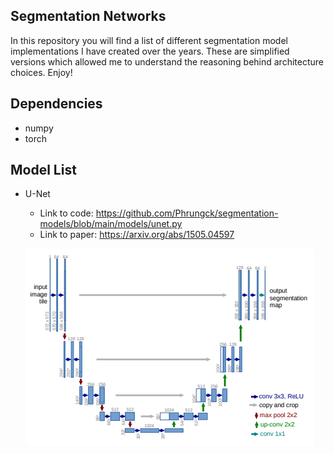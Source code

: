 ## Segmentation Networks
In this repository you will find a list of different segmentation model implementations I have created over the years. These are simplified versions which allowed me to understand the reasoning behind architecture choices. Enjoy!

## Dependencies
* numpy
* torch

## Model List
* U-Net
  * Link to code: https://github.com/Phrungck/segmentation-models/blob/main/models/unet.py
  * Link to paper: https://arxiv.org/abs/1505.04597
 
   ![alt text](https://github.com/Phrungck/segmentation-models/blob/main/model-images/unet.PNG)
